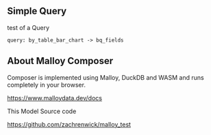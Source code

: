 
## Simple Query

test of a Query
 
 <!-- malloy-query  
  name="bq_fields"
  model="bq_fields.malloy"
-->
```malloy
query: by_table_bar_chart -> bq_fields
```
## About Malloy Composer

Composer is implemented using Malloy, DuckDB and WASM and runs completely
in your browser.

  https://www.malloydata.dev/docs
  
 This Model Source code
 
 https://github.com/zachrenwick/malloy_test
  
